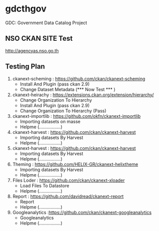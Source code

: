 # gdcthgov
GDC: Government Data Catalog Project

## NSO CKAN SITE Test ##
http://agencyas.nso.go.th

##    Testing Plan    ##
1. ckanext-scheming : https://github.com/ckan/ckanext-scheming
     - Install And Plugin (pass ckan 2.9)
     - Change Dataset Metadata (*** Now Test *** )
2. ckanext-heirachy :  https://extensions.ckan.org/extension/hierarchy/
     - Change Organization To Hierarchy
     - Install And Plugin (pass ckan 2.9)
     - Change Organization To Hierarchy  (Pass)
3. ckanext-importlib : https://github.com/okfn/ckanext-importlib
     - Importing datasets on masse
     - Helpme (.................)
4. ckanext-harvest : https://github.com/ckan/ckanext-harvest
     - Importing datasets By Harvest
     - Helpme (.................)
5. ckanext-harvest : https://github.com/ckan/ckanext-harvest
     - Importing datasets By Harvest 
     - Helpme (.................)
6. Theming : https://github.com/HELIX-GR/ckanext-helixtheme
     - Importing datasets By Harvest 
     - Helpme (.................)
7. Files Loder : https://github.com/ckan/ckanext-xloader
     - Load Files To Datastore  
     - Helpme (.................)
8. Report : https://github.com/davidread/ckanext-report
     - Report
     - Helpme (.................)
9. Googleanalytics :https://github.com/ckan/ckanext-googleanalytics
     - Googleanalytics 
     - Helpme (.................)
